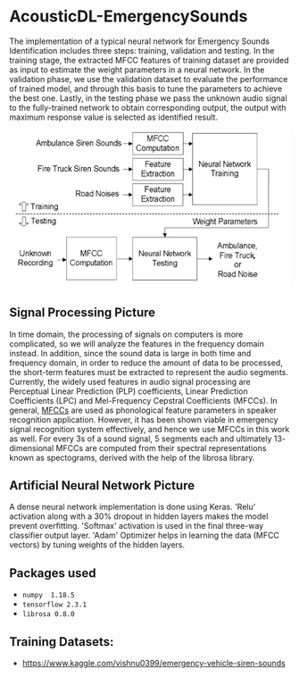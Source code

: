 # AcousticDL-EmergencySounds

The implementation of a typical neural network for
Emergency Sounds Identification includes three steps: training, validation and testing. In the training stage, the extracted MFCC features of training dataset are provided as input to estimate the weight parameters in a neural network.
In the validation phase, we use the validation dataset
to evaluate the performance of trained model, and
through this basis to tune the parameters to achieve
the best one. Lastly, in the testing phase we pass the
unknown audio signal to the fully-trained network to
obtain corresponding output, the output with
maximum response value is selected as identified
result. 


![alt text](media/structure.png)

## Signal Processing Picture

 In time domain, the processing of signals on computers
is more complicated, so we will analyze the features
in the frequency domain instead. In addition, since
the sound data is large in both time and frequency
domain, in order to reduce the amount of data to be
processed, the short-term features must be extracted
to represent the audio segments. Currently, the widely
used features in audio signal processing are Perceptual Linear Prediction (PLP) coefficients, Linear Prediction
Coefficients (LPC) and Mel-Frequency Cepstral
Coefficients (MFCCs). In general, [MFCCs](https://en.wikipedia.org/wiki/Mel-frequency_cepstrum#:~:text=Mel%2Dfrequency%20cepstral%20coefficients%20(MFCCs,%2Da%2Dspectrum%22).) are used
as phonological feature parameters in speaker
recognition application. However, it has been
shown viable in emergency signal recognition system
effectively, and hence we use MFCCs in this
work as well. For every 3s of a sound signal, 5 segments each and ultimately 13- dimensional MFCCs are computed from their spectral representations known as spectograms, derived with the help of the librosa library. 

## Artificial Neural Network Picture

A dense neural network implementation is done using Keras. 'Relu' activation along with a 30% dropout in hidden layers makes the model prevent overfitting. 'Softmax' activation is used in the final three-way classifier output layer. 'Adam' Optimizer helps in learning the data (MFCC vectors) by tuning weights of the hidden layers.

## Packages used

- `numpy  1.18.5`
- `tensorflow 2.3.1`
- `librosa 0.8.0`

## Training Datasets:  
- https://www.kaggle.com/vishnu0399/emergency-vehicle-siren-sounds
